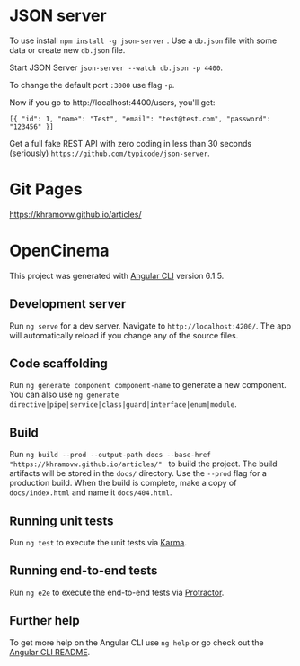 # JSON server

To use install `npm install -g json-server` .
Use a `db.json` file with some data or create new `db.json` file.

Start JSON Server `json-server --watch db.json -p 4400`.

To change the default port `:3000` use flag `-p`.

Now if you go to http://localhost:4400/users, you'll get:

`[{ "id": 1, "name": "Test", "email": "test@test.com", "password": "123456" }]`


Get a full fake REST API with zero coding in less than 30 seconds (seriously)
`https://github.com/typicode/json-server`.

# Git Pages
https://khramovw.github.io/articles/

# OpenCinema

This project was generated with [Angular CLI](https://github.com/angular/angular-cli) version 6.1.5.

## Development server

Run `ng serve` for a dev server. Navigate to `http://localhost:4200/`. The app will automatically reload if you change any of the source files.

## Code scaffolding

Run `ng generate component component-name` to generate a new component. You can also use `ng generate directive|pipe|service|class|guard|interface|enum|module`.

## Build

Run `ng build --prod --output-path docs --base-href "https://khramovw.github.io/articles/"
` to build the project. 
The build artifacts will be stored in the `docs/` directory.
 Use the `--prod` flag for a production build.
 When the build is complete, make a copy of `docs/index.html` and name it `docs/404.html`.

## Running unit tests

Run `ng test` to execute the unit tests via [Karma](https://karma-runner.github.io).

## Running end-to-end tests

Run `ng e2e` to execute the end-to-end tests via [Protractor](http://www.protractortest.org/).

## Further help

To get more help on the Angular CLI use `ng help` or go check out the [Angular CLI README](https://github.com/angular/angular-cli/blob/master/README.md).
